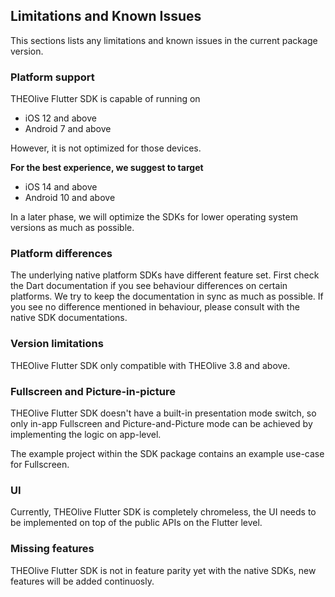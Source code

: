 ## Limitations and Known Issues

This sections lists any limitations and known issues in the current package version.

### Platform support
THEOlive Flutter SDK is capable of running on

- iOS 12 and above
- Android 7 and above

However, it is not optimized for those devices.

**For the best experience, we suggest to target**

- iOS 14 and above
- Android 10 and above

In a later phase, we will optimize the SDKs for lower operating system versions as much as possible.

### Platform differences

The underlying native platform SDKs have different feature set.
First check the Dart documentation if you see behaviour differences on certain platforms.
We try to keep the documentation in sync as much as possible.
If you see no difference mentioned in behaviour, please consult with the native SDK documentations.

### Version limitations

THEOlive Flutter SDK only compatible with THEOlive 3.8 and above.

### Fullscreen and Picture-in-picture

THEOlive Flutter SDK doesn't have a built-in presentation mode switch, so only in-app Fullscreen and Picture-and-Picture mode can be achieved by implementing the logic on app-level.

The example project within the SDK package contains an example use-case for Fullscreen.

### UI
Currently, THEOlive Flutter SDK is completely chromeless, the UI needs to be implemented on top of the public APIs on the Flutter level.

### Missing features
THEOlive Flutter SDK is not in feature parity yet with the native SDKs, new features will be added continuosly.


